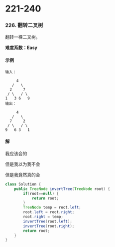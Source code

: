 # 221-240

### 226. 翻转二叉树

翻转一棵二叉树。

**难度系数：Easy**

#### 示例

```markown
输入：

     4
   /   \
  2     7
 / \   / \
1   3 6   9
输出：

     4
   /   \
  7     2
 / \   / \
9   6 3   1
```



#### 解

我应该会的

但是我以为我不会

但是我竟然真的会

```java
class Solution {
    public TreeNode invertTree(TreeNode root) {
        if(root==null) {
            return root;
        }
        TreeNode temp = root.left;
        root.left = root.right;
        root.right = temp;
        invertTree(root.left);
        invertTree(root.right);
        return root;
    }
}
```

##### 

